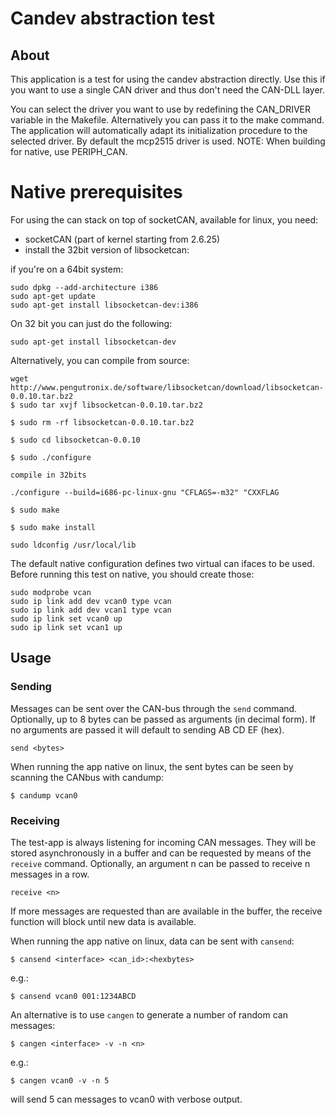 # Candev abstraction test

## About

This application is a test for using the candev abstraction directly.
Use this if you want to use a single CAN driver and thus don't need the CAN-DLL layer.

You can select the driver you want to use by redefining the CAN_DRIVER variable in the Makefile. Alternatively you can pass it to the make command.
The application will automatically adapt its initialization procedure to the selected driver.
By default the mcp2515 driver is used.
NOTE: When building for native, use PERIPH_CAN.

Native prerequisites
============
For using the can stack on top of socketCAN, available for linux, you need:
- socketCAN (part of kernel starting from 2.6.25)
- install  the 32bit version of libsocketcan:

if you're on a 64bit system:
```
sudo dpkg --add-architecture i386
sudo apt-get update
sudo apt-get install libsocketcan-dev:i386
```
On 32 bit you can just do the following:
```
sudo apt-get install libsocketcan-dev
```

Alternatively, you can compile from source:

```
wget http://www.pengutronix.de/software/libsocketcan/download/libsocketcan-0.0.10.tar.bz2
$ sudo tar xvjf libsocketcan-0.0.10.tar.bz2

$ sudo rm -rf libsocketcan-0.0.10.tar.bz2

$ sudo cd libsocketcan-0.0.10

$ sudo ./configure

compile in 32bits

./configure --build=i686-pc-linux-gnu "CFLAGS=-m32" "CXXFLAG

$ sudo make

$ sudo make install

sudo ldconfig /usr/local/lib
```

The default native configuration defines two virtual can ifaces to be used.
Before running this test on native, you should create those:

```
sudo modprobe vcan
sudo ip link add dev vcan0 type vcan
sudo ip link add dev vcan1 type vcan
sudo ip link set vcan0 up
sudo ip link set vcan1 up
```

## Usage

### Sending

Messages can be sent over the CAN-bus through the `send` command. Optionally, up to 8 bytes can be passed as arguments (in decimal form). If no arguments are passed it will default to sending AB CD EF (hex).

```
send <bytes>
```

When running the app native on linux, the sent bytes can be seen by scanning the CANbus with candump:

```
$ candump vcan0
```

### Receiving

The test-app is always listening for incoming CAN messages. They will be stored asynchronously in a buffer and can be requested by means of the `receive` command. Optionally, an argument n can be passed to receive n messages in a row.

```
receive <n>
```

If more messages are requested than are available in the buffer, the receive function will block until new data is available.

When running the app native on linux, data can be sent with `cansend`:

```
$ cansend <interface> <can_id>:<hexbytes>
```

e.g.:

```
$ cansend vcan0 001:1234ABCD
```

An alternative is to use `cangen` to generate a number of random can messages:

```
$ cangen <interface> -v -n <n>
```

e.g.:

```
$ cangen vcan0 -v -n 5
```

will send 5 can messages to vcan0 with verbose output.
